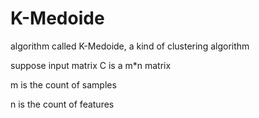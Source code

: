 # K-Medoide

algorithm called K-Medoide, a kind of clustering algorithm

suppose input matrix C is a m*n matrix

m is the count of samples

n is the count of features